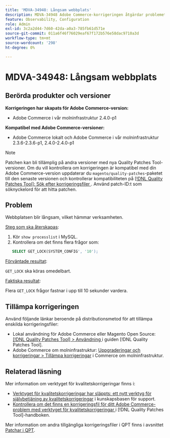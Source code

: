 ```yaml
---
title: 'MDVA-34948: Långsam webbplats'
description: MDVA-34948 Adobe Commerce-korrigeringen åtgärdar problemet med att webbplatsen blir långsam. Den här korrigeringen är tillgänglig när [QPT-verktyget (Quality Patches Tool)](https://experienceleague.adobe.com/sv/docs/commerce-operations/tools/quality-patches-tool/quality-patches-tool-to-self-serve-quality-patches) 1.1.1 är installerat. Korrigerings-ID är MDVA-34948. Observera att problemet har åtgärdats i Adobe Commerce version 2.4.1.
feature: Observability, Configuration
role: Admin
exl-id: 3c2a2d44-7d60-42da-a0a3-785fb61d571e
source-git-commit: 011a6f46f76029eaf67f172b576e58dac9710a3d
workflow-type: tm+mt
source-wordcount: '298'
ht-degree: 0%

---
```


# MDVA-34948: Långsam webbplats


## Berörda produkter och versioner

**Korrigeringen har skapats för Adobe Commerce-version:**

* Adobe Commerce i vår molninfrastruktur 2.4.0-p1

**Kompatibel med Adobe Commerce-versioner:**

* Adobe Commerce lokalt och Adobe Commerce i vår molninfrastruktur 2.3.6-2.3.6-p1, 2.4.0-2.4.0-p1

>[!NOTE]
>
>Patchen kan bli tillämplig på andra versioner med nya Quality Patches Tool-versioner. Om du vill kontrollera om korrigeringen är kompatibel med din Adobe Commerce-version uppdaterar du `magento/quality-patches`-paketet till den senaste versionen och kontrollerar kompatibiliteten på [[!DNL Quality Patches Tool]: Sök efter korrigeringsfiler ](https://experienceleague.adobe.com/sv/docs/commerce-operations/tools/quality-patches-tool/quality-patches-tool-to-self-serve-quality-patches). Använd patch-ID:t som söknyckelord för att hitta patchen.

## Problem

Webbplatsen blir långsam, vilket hämmar verksamheten.

<u>Steg som ska återskapas</u>:

1. Kör `show processlist` i MySQL.
1. Kontrollera om det finns flera frågor som:

```sql
   SELECT GET_LOCK(SYSTEM_CONFIG', '10');
```

<u>Förväntade resultat</u>:

`GET_LOCK` ska köras omedelbart.

<u>Faktiska resultat</u>:

Flera `GET_LOCK` frågor fastnar i upp till 10 sekunder vardera.

## Tillämpa korrigeringen

Använd följande länkar beroende på distributionsmetod för att tillämpa enskilda korrigeringsfiler:

* Lokal användning för Adobe Commerce eller Magento Open Source: [[!DNL Quality Patches Tool] > Användning ](/help/tools/quality-patches-tool/usage.md) i guiden [!DNL Quality Patches Tool].
* Adobe Commerce om molninfrastruktur: [Uppgraderingar och korrigeringar > Tillämpa korrigeringar](https://experienceleague.adobe.com/docs/commerce-cloud-service/user-guide/develop/upgrade/apply-patches.html?lang=sv-SE) i Commerce om molninfrastruktur.

## Relaterad läsning

Mer information om verktyget för kvalitetskorrigeringar finns i:

* [Verktyget för kvalitetskorrigeringar har släppts: ett nytt verktyg för självbetjäning av kvalitetskorrigeringar](https://experienceleague.adobe.com/sv/docs/commerce-operations/tools/quality-patches-tool/quality-patches-tool-to-self-serve-quality-patches) i kunskapsbasen för support.
* [Kontrollera om det finns en korrigeringsfil för ditt Adobe Commerce-problem med verktyget för kvalitetskorrigeringar ](/help/tools/quality-patches-tool/patches-available-in-qpt/check-patch-for-magento-issue-with-magento-quality-patches.md) i [!DNL Quality Patches Tool]-handboken.

Mer information om andra tillgängliga korrigeringsfiler i QPT finns i avsnittet [Patchar i QPT](https://experienceleague.adobe.com/tools/commerce-quality-patches/index.html?lang=sv-SE).
